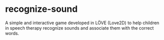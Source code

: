 # recognize-sound
A simple and interactive game developed in LÖVE (Love2D) to help children in speech therapy recognize sounds and associate them with the correct words.
